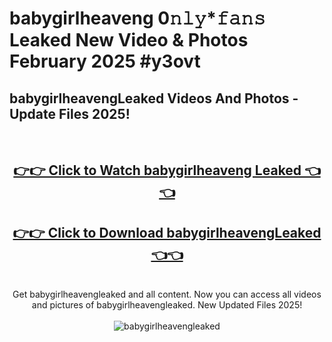 # babygirlheaveng 0𝚗𝚕𝚢*𝚏𝚊𝚗𝚜 Leaked New Video & Photos February 2025 #y3ovt

<h2>babygirlheavengLeaked Videos And Photos - Update Files 2025!</h2>
<br>
<div align="center">
<h2><a href="https://mediaupload.pro?title=babygirlheaveng&ref=11F" rel="nofollow">👉👉 Click to Watch babygirlheaveng Leaked 👈👈</a></h2>
<h2><a href="https://mediaupload.pro?title=babygirlheaveng&ref=11F" rel="nofollow">👉👉 Click to Download babygirlheavengLeaked 👈👈</a></h2>
<br>
Get babygirlheavengleaked and all content. Now you can access all videos and pictures of babygirlheavengleaked. New Updated Files 2025!
<br>
<br>
<a href="https://mediaupload.pro?title=babygirlheaveng&ref=11F" rel="nofollow" data-target="animated-image.originalLink"><img src="https://i.ibb.co/Gkj2r4b/banner.png" alt="babygirlheavengleaked" style="max-width: 100%; display: inline-block;" data-target="animated-image.originalImage"></a>
</div>
<br>

